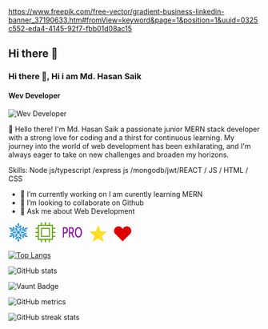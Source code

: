 https://www.freepik.com/free-vector/gradient-business-linkedin-banner_37190633.htm#fromView=keyword&page=1&position=1&uuid=0325c552-eda4-4145-92f7-fbb01d08ac15


## Hi there 👋

### Hi there 👋, Hi i am  Md. Hasan  Saik
#### Wev Developer
![Wev Developer](https://ibb.co.com/WknBtt7)

👋 Hello there! I'm Md. Hasan Saik  a passionate junior MERN stack developer with a strong love for coding and a thirst for continuous learning. My journey into the world of web development has been exhilarating, and I'm always eager to take on new challenges and broaden my horizons.

Skills: Node js/typescript /express js  /mongodb/jwt/REACT / JS / HTML / CSS

- 🔭 I’m currently working on I am curently learning MERN 
- 👯 I’m looking to collaborate on Github 
- 💬 Ask me about Web Development 




<a href='https://archiveprogram.github.com/'><img src='https://raw.githubusercontent.com/acervenky/animated-github-badges/master/assets/acbadge.gif' width='40' height='40'></a> <a href='https://docs.github.com/en/developers'><img src='https://raw.githubusercontent.com/acervenky/animated-github-badges/master/assets/devbadge.gif' width='40' height='40'></a> <a href='https://github.com/pricing'><img src='https://raw.githubusercontent.com/acervenky/animated-github-badges/master/assets/pro.gif' width='40' height='40'></a> <a href='https://stars.github.com/'><img src='https://raw.githubusercontent.com/acervenky/animated-github-badges/master/assets/starbadge.gif' width='35' height='35'></a> <a href='https://docs.github.com/en/github/supporting-the-open-source-community-with-github-sponsors'><img src='https://raw.githubusercontent.com/acervenky/animated-github-badges/master/assets/sponsorbadge.gif' width='35' height='35'></a> 

[![Top Langs](https://github-readme-stats.vercel.app/api/top-langs/?username=hasansaik81)](https://github.com/anuraghazra/github-readme-stats)

![GitHub stats](https://github-readme-stats.vercel.app/api?username=hasansaik81&show_icons=true&count_private=true)  

![Vaunt Badge](https://api.vaunt.dev/v1/github/entities/hasansaik81/contributions?format=svg&private=true)  

![GitHub metrics](https://metrics.lecoq.io/hasansaik81)  

![GitHub streak stats](https://streak-stats.demolab.com/?user=hasansaik81)  


